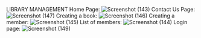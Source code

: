 LIBRARY MANAGEMENT
Home Page:
![Screenshot (143)](https://github.com/sharanbharathi/library-management/assets/98640968/e9457e85-5803-4041-bf22-92550be69c13)
Contact Us Page:
![Screenshot (147)](https://github.com/sharanbharathi/library-management/assets/98640968/338d2ec7-687e-4af6-af6a-1206f21db963)
Creating a book:
![Screenshot (146)](https://github.com/sharanbharathi/library-management/assets/98640968/d4e2506b-a711-46c6-97f8-cff60fd7fc27)
Creating a member:
![Screenshot (145)](https://github.com/sharanbharathi/library-management/assets/98640968/0a8e75be-28f6-46a3-9ebc-d127f9ae7ccb)
List of members:
![Screenshot (144)](https://github.com/sharanbharathi/library-management/assets/98640968/4a4ba184-64c0-4a26-b922-32670cc3ea64)
Login page:
![Screenshot (149)](https://github.com/sharanbharathi/library-management/assets/98640968/da6d82b3-4bdf-44dd-886d-2e144d275aa2)

